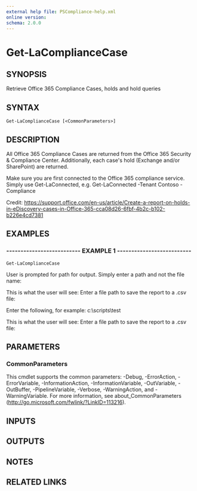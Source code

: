 ```yaml
---
external help file: PSCompliance-help.xml
online version: 
schema: 2.0.0
---
```


# Get-LaComplianceCase

## SYNOPSIS
Retrieve Office 365 Compliance Cases, holds and hold queries

## SYNTAX

```
Get-LaComplianceCase [<CommonParameters>]
```

## DESCRIPTION
All Office 365 Compliance Cases are returned from the Office 365 Security & Compliance Center.
Additionally, each case's hold (Exchange and/or SharePoint) are returned.

Make sure you are first connected to the Office 365 compliance service. 
Simply use Get-LaConnected,  e.g.
Get-LaConnected -Tenant Contoso -Compliance

Credit: https://support.office.com/en-us/article/Create-a-report-on-holds-in-eDiscovery-cases-in-Office-365-cca08d26-6fbf-4b2c-b102-b226e4cd7381

## EXAMPLES

### -------------------------- EXAMPLE 1 --------------------------
```
Get-LaComplianceCase
```

User is prompted for path for output. 
Simply enter a path and not the file name:

This is what the user will see:
Enter a file path to save the report to a .csv file:

Enter the following, for example: c:\scripts\test

This is what the user will see:
Enter a file path to save the report to a .csv file:

## PARAMETERS

### CommonParameters
This cmdlet supports the common parameters: -Debug, -ErrorAction, -ErrorVariable, -InformationAction, -InformationVariable, -OutVariable, -OutBuffer, -PipelineVariable, -Verbose, -WarningAction, and -WarningVariable. For more information, see about_CommonParameters (http://go.microsoft.com/fwlink/?LinkID=113216).

## INPUTS

## OUTPUTS

## NOTES

## RELATED LINKS

